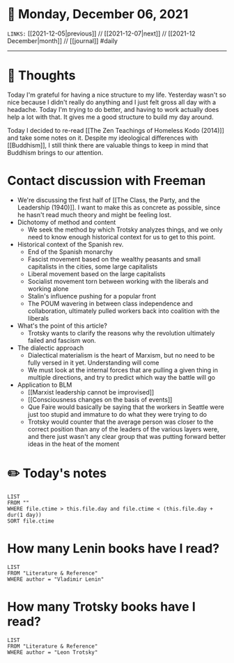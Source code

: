 # 📅 Monday, December 06, 2021
`LINKS:` [[2021-12-05|previous]] // [[2021-12-07|next]] // [[2021-12 December|month]] // [[journal]] 
#daily

---
# 💭 Thoughts
Today I'm grateful for having a nice structure to my life. Yesterday wasn't so nice because I didn't really do anything and I just felt gross all day with a headache. Today I'm trying to do better, and having to work actually does help a lot with that. It gives me a good structure to build my day around. 

Today I decided to re-read [[The Zen Teachings of Homeless Kodo (2014)]] and take some notes on it. Despite my ideological differences with [[Buddhism]], I still think there are valuable things to keep in mind that Buddhism brings to our attention. 

# Contact discussion with Freeman
- We're discussing the first half of [[The Class, the Party, and the Leadership (1940)]]. I want to make this as concrete as possible, since he hasn't read much theory and might be feeling lost.
- Dichotomy of method and content
	- We seek the method by which Trotsky analyzes things, and we only need to know enough historical context for us to get to this point. 
- Historical context of the Spanish rev.
	- End of the Spanish monarchy
	- Fascist movement based on the wealthy peasants and small capitalists in the cities, some large capitalists
	- Liberal movement based on the large capitalists
	- Socialist movement torn between working with the liberals and working alone
	- Stalin's influence pushing for a popular front
	- The POUM wavering in between class independence and collaboration, ultimately pulled workers back into coalition with the liberals
- What's the point of this article?
	- Trotsky wants to clarify the reasons why the revolution ultimately failed and fascism won.
- The dialectic approach
	- Dialectical materialism is the heart of Marxism, but no need to be fully versed in it yet. Understanding will come
	- We must look at the internal forces that are pulling a given thing in multiple directions, and try to predict which way the battle will go
- Application to BLM
	- [[Marxist leadership cannot be improvised]]
	- [[Consciousness changes on the basis of events]]
	- Que Faire would basically be saying that the workers in Seattle were just too stupid and immature to do what they were trying to do
	- Trotsky would counter that the average person was closer to the correct position than any of the leaders of the various layers were, and there just wasn't any clear group that was putting forward better ideas in the heat of the moment

# ✏️ Today's notes
```dataview
LIST 
FROM ""
WHERE file.ctime > this.file.day and file.ctime < (this.file.day + dur(1 day))
SORT file.ctime
```

# How many Lenin books have I read?
```dataview
LIST 
FROM "Literature & Reference"
WHERE author = "Vladimir Lenin"
```
# How many Trotsky books have I read?
```dataview
LIST
FROM "Literature & Reference"
WHERE author = "Leon Trotsky"
```